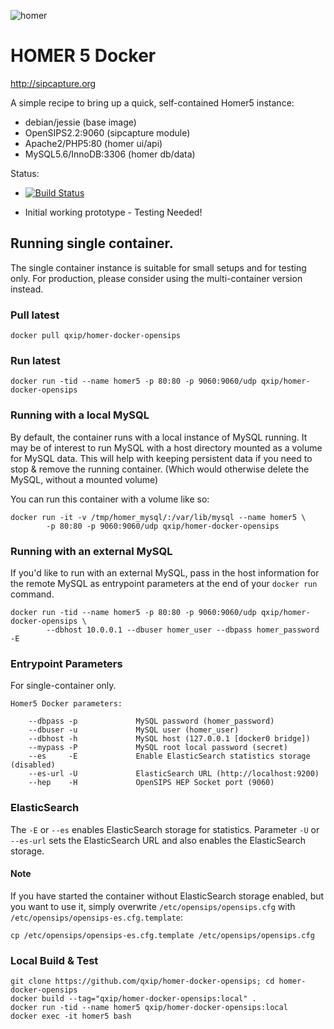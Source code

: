 
![homer](http://i.imgur.com/ViXcGAD.png)

# HOMER 5 Docker
http://sipcapture.org

A simple recipe to bring up a quick, self-contained Homer5 instance:

* debian/jessie (base image)
* OpenSIPS2.2:9060 (sipcapture module)
* Apache2/PHP5:80 (homer ui/api)
* MySQL5.6/InnoDB:3306 (homer db/data)

Status: 

* [![Build Status](https://travis-ci.org/qxip/homer-docker-opensips.svg?branch=master)](https://travis-ci.org/qxip/homer-docker-opensips)

* Initial working prototype - Testing Needed!
 
## Running single container.

The single container instance is suitable for small setups and for testing only. For production, please consider using the multi-container version instead.

### Pull latest
```
docker pull qxip/homer-docker-opensips
```

### Run latest
```
docker run -tid --name homer5 -p 80:80 -p 9060:9060/udp qxip/homer-docker-opensips
```

### Running with a local MySQL

By default, the container runs with a local instance of MySQL running. It may
be of interest to run MySQL with a host directory mounted as a volume for
MySQL data. This will help with keeping persistent data if you need to stop &
remove the running container. (Which would otherwise delete the MySQL, without
a mounted volume)

You can run this container with a volume like so:

```
docker run -it -v /tmp/homer_mysql/:/var/lib/mysql --name homer5 \
		-p 80:80 -p 9060:9060/udp qxip/homer-docker-opensips
```

### Running with an external MySQL

If you'd like to run with an external MySQL, pass in the host information for
the remote MySQL as entrypoint parameters at the end of your `docker run`
command.

```
docker run -tid --name homer5 -p 80:80 -p 9060:9060/udp qxip/homer-docker-opensips \
		--dbhost 10.0.0.1 --dbuser homer_user --dbpass homer_password -E
```

### Entrypoint Parameters

For single-container only.

```
Homer5 Docker parameters:

    --dbpass -p             MySQL password (homer_password)
    --dbuser -u             MySQL user (homer_user)
    --dbhost -h             MySQL host (127.0.0.1 [docker0 bridge])
    --mypass -P             MySQL root local password (secret)
    --es     -E             Enable ElasticSearch statistics storage (disabled)
    --es-url -U             ElasticSearch URL (http://localhost:9200)
    --hep    -H             OpenSIPS HEP Socket port (9060)
```

### ElasticSearch
The `-E` or `--es` enables ElasticSearch storage for statistics.
Parameter `-U` or `--es-url` sets the ElasticSearch URL and also enables the
ElasticSearch storage.

#### Note
If you have started the container without ElasticSearch storage enabled, but
you want to use it, simply overwrite `/etc/opensips/opensips.cfg` with
`/etc/opensips/opensips-es.cfg.template`:
```
cp /etc/opensips/opensips-es.cfg.template /etc/opensips/opensips.cfg
```

### Local Build & Test
```
git clone https://github.com/qxip/homer-docker-opensips; cd homer-docker-opensips
docker build --tag="qxip/homer-docker-opensips:local" .
docker run -tid --name homer5 qxip/homer-docker-opensips:local
docker exec -it homer5 bash
```
